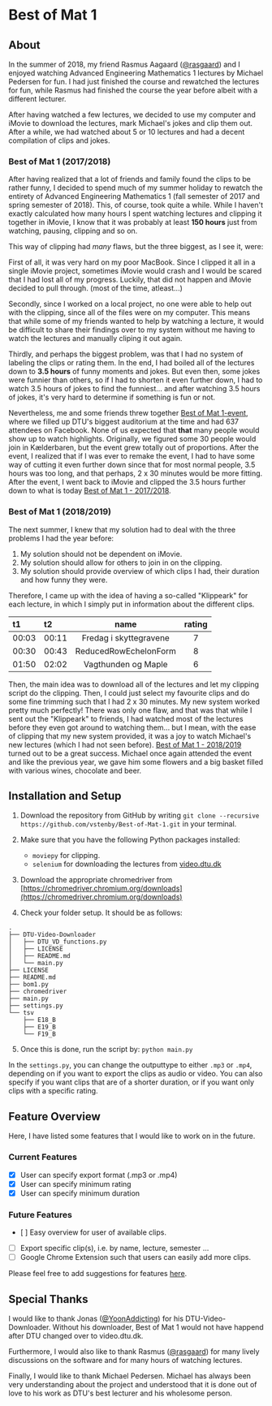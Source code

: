 # Best of Mat 1

## About

In the summer of 2018, my friend Rasmus Aagaard ([@rasgaard](https://github.com/rasgaard)) and I enjoyed watching Advanced Engineering Mathematics 1 lectures by Michael Pedersen for fun. I had just finished the course and rewatched the lectures for fun, while Rasmus had finished the course the year before albeit with a different lecturer.

After having watched a few lectures, we decided to use my computer and iMovie to download the lectures, mark Michael's jokes and clip them out. After a while, we had watched about 5 or 10 lectures and had a decent compilation of clips and jokes. 

### Best of Mat 1 (2017/2018)

After having realized that a lot of friends and family found the clips to be rather funny, I decided to spend much of my summer holiday to rewatch the entirety of Advanced Engineering Mathematics 1 (fall semester of 2017 and spring semester of 2018). This, of course, took quite a while. While I haven't exactly calculated how many hours I spent watching lectures and clipping it together in iMovie, I know that it was probably at least **150 hours** just from watching, pausing, clipping and so on. 

This way of clipping had *many* flaws, but the three biggest, as I see it, were:

First of all, it was very hard on my poor MacBook. Since I clipped it all in a single iMovie project, sometimes iMovie would crash and I would be scared that I had lost all of my progress. Luckily, that did not happen and iMovie decided to pull through. (most of the time, atleast...)

Secondly, since I worked on a local project, no one were able to help out with the clipping, since all of the files were on my computer. This means that while some of my friends wanted to help by watching a lecture, it would be difficult to share their findings over to my system without me having to watch the lectures and manually cliping it out again. 

Thirdly, and perhaps the biggest problem, was that I had no system of labeling the clips or rating them. In the end, I had boiled all of the lectures down to **3.5 hours** of funny moments and jokes. But even then, some jokes were funnier than others, so if I had to shorten it even further down, I had to watch 3.5 hours of jokes to find the funniest... and after watching 3.5 hours of jokes, it's very hard to determine if something is fun or not. 

Nevertheless, me and some friends threw together [Best of Mat 1-event](https://www.facebook.com/events/459509117872655/), where we filled up DTU's biggest auditorium at the time and had 637 attendees on Facebook. None of us expected that **that** many people would show up to watch highlights. Originally, we figured some 30 people would join in Kælderbaren, but the event grew totally out of proportions. After the event, I realized that if I was ever to remake the event, I had to have some way of cutting it even further down since that for most normal people, 3.5 hours was too long, and that perhaps, 2 x 30 minutes would be more fitting. After the event, I went back to iMovie and clipped the 3.5 hours further down to what is today [Best of Mat 1 - 2017/2018](https://www.youtube.com/watch?v=vr192nWESRA). 

### Best of Mat 1 (2018/2019)

The next summer, I knew that my solution had to deal with the three problems I had the year before:

1. My solution should not be dependent on iMovie.
2. My solution should allow for others to join in on the clipping.
3. My solution should provide overview of which clips I had, their duration and how funny they were.

Therefore, I came up with the idea of having a so-called "Klippeark" for each lecture, in which I simply put in information about the different clips. 

| t1    | t2    | name                   | rating |
| :--   | :--   | :-:                    | :-:    |
| 00:03 | 00:11 | Fredag i skyttegravene | 7      |
| 00:30 | 00:43 | ReducedRowEchelonForm  | 8      |
| 01:50 | 02:02 | Vagthunden og Maple    | 6      |

Then, the main idea was to download all of the lectures and let my clipping script do the clipping. Then, I could just select my favourite clips and do some fine trimming such that I had 2 x 30 minutes. My new system worked pretty much perfectly! There was only one flaw, and that was that while I sent out the "Klippeark" to friends, I had watched most of the lectures before they even got around to watching them... but I mean, with the ease of clipping that my new system provided, it was a joy to watch Michael's new lectures (which I had not seen before). [Best of Mat 1 - 2018/2019](https://www.facebook.com/events/362771311018272/) turned out to be a great success. Michael once again attended the event and like the previous year, we gave him some flowers and a big basket filled with various wines, chocolate and beer.

## Installation and Setup

1. Download the repository from GitHub by writing ``git clone --recursive https://github.com/vstenby/Best-of-Mat-1.git`` in your terminal.

2. Make sure that you have the following Python packages installed:

    * ``moviepy`` for clipping.
    * ``selenium`` for downloading the lectures from [video.dtu.dk](video.dtu.dk)
    
3. Download the appropriate chromedriver from [https://chromedriver.chromium.org/downloads](https://chromedriver.chromium.org/downloads)

4. Check your folder setup. It should be as follows:

```
.
├── DTU-Video-Downloader
│   ├── DTU_VD_functions.py
│   ├── LICENSE
│   ├── README.md
│   └── main.py
├── LICENSE
├── README.md
├── bom1.py
├── chromedriver
├── main.py
├── settings.py
└── tsv
    ├── E18_B
    ├── E19_B
    └── F19_B 
 ```

5. Once this is done, run the script by: ``python main.py``

In the ``settings.py``, you can change the outputtype to either ``.mp3`` or ``.mp4``, depending on if you want to export the clips as audio or video. You can also specify if you want clips that are of a shorter duration, or if you want only clips with a specific rating.  

## Feature Overview

Here, I have listed some features that I would like to work on in the future. 

### Current Features
- [x] User can specify export format (.mp3 or .mp4)
- [x] User can specify minimum rating
- [x] User can specify minimum duration

### Future Features

- [ ] Easy overview for user of available clips.
- [ ] Export specific clip(s), i.e. by name, lecture, semester ... 
- [ ] Google Chrome Extension such that users can easily add more clips. 

Please feel free to add suggestions for features [here](https://github.com/vstenby/Best-of-Mat-1/issues).

## Special Thanks

I would like to thank Jonas ([@YoonAddicting](https://github.com/YoonAddicting/DTU-Video-Downloader)) for his DTU-Video-Downloader. Without his downloader, Best of Mat 1 would not have happend after DTU changed over to video.dtu.dk. 

Furthermore, I would also like to thank Rasmus ([@rasgaard](https://github.com/rasgaard)) for many lively discussions on the software and for many hours of watching lectures. 

Finally, I would like to thank Michael Pedersen. Michael has always been very understanding about the project and understood that it is done out of love to his work  as DTU's best lecturer and his wholesome person. 
